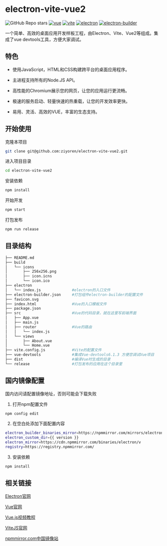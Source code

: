 # electron-vite-vue2

![GitHub Repo stars](https://img.shields.io/github/stars/ziyoren/electron-vite-vue2)
[![vue](https://img.shields.io/badge/vue-2.6.14-brightgreen.svg)](https://github.com/vuejs/vue-next)
[![vite](https://img.shields.io/badge/vite-2.8.6-brightgreen.svg)](https://github.com/vitejs/vite)
[![electron](https://img.shields.io/badge/electron-17.2.0-brightgreen.svg)](https://github.com/electron/electron)
[![electron-builder](https://img.shields.io/badge/electronBuilder-22.14.13-brightgreen.svg)](https://github.com/electron-userland/electron-builder)

一个简单、高效的桌面应用开发样板工程，由Electron、Vite、Vue2等组成。集成了vue devtools工具，方便大家调试。

## 特色
* 使用JavaScript，HTML和CSS构建跨平台的桌面应用程序。

* 主进程支持所有的Node.JS API。

* 高性能的Chromium展示您的网页，让您的应用运行更流畅。

* 极速的服务启动、轻量快速的热重载，让您的开发效率更快。

* 易用、灵活、高效的VUE，丰富的生态支持。

## 开始使用
克隆本项目
```sh
git clone git@github.com:ziyoren/electron-vite-vue2.git
```

进入项目目录
```sh
cd electron-vite-vue2
```

安装依赖
```sh
npm install
```

开始开发
```sh 
npm start
```

打包发布
```sh
npm run release
```

## 目录结构
```sh
├── README.md              
├── build
│   └── icons
│       ├── 256x256.png
│       ├── icon.icns
│       └── icon.ico
├── electron
│   └── index.js              #electron的入口文件
├── electron-builder.json     #打包组件electron-builder的配置文件
├── favicon.svg
├── index.html                #Vue的入口模板文件
├── package.json
├── src                       #Vue的代码目录，就在这里写前端界面
│   ├── App.vue
│   ├── main.js
│   ├── router                #Vue的路由
│   │   └── index.js
│   └── views
│       ├── About.vue
│       └── Home.vue
├── vite.config.js            #Vite的配置文件
├── vue-devtools              #集成Vue-devtools6.1.3 方便您调试Vue项目
├── dist                      #编译Vue时生成的目录
└── release                   #打包发布的应用在这个目录里

```

## 国内镜像配置

国内访问请配置镜像地址，否则可能会下载失败

1. 打开npm配置文件
```sh
npm config edit
```

2. 在空白处添加下面配置内容
```sh
electron_builder_binaries_mirror=https://npmmirror.com/mirrors/electron-builder-binaries/
electron_custom_dir={{ version }}
electron_mirror=https://cdn.npmmirror.com/binaries/electron/v
registry=https://registry.npmmirror.com/
```

3. 安装依赖
```sh
npm install
```

## 相关链接

[Electron官网](https://www.electronjs.org/)

[Vue官网](https://v2.vuejs.org/)

[Vue.js视频教程](https://learning.dcloud.io/#/)

[ViteJS官网](https://vitejs.cn/)

[npmmirror.com中国镜像站](https://npmmirror.com/)
